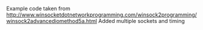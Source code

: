Example code taken from http://www.winsocketdotnetworkprogramming.com/winsock2programming/winsock2advancediomethod5a.html
Added multiple sockets and timing